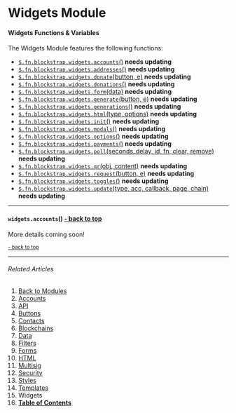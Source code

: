 Widgets Module <a name="docs_home"></a>
========================================

#### Widgets Functions & Variables

The Widgets Module features the following functions:

* [`$.fn.blockstrap.widgets.accounts`()](#widgets_accounts) __needs updating__
* [`$.fn.blockstrap.widgets.addresses`()](#widgets_addresses) __needs updating__
* [`$.fn.blockstrap.widgets.donate`(button, e)](#widgets_donate) __needs updating__
* [`$.fn.blockstrap.widgets.donations`()](#widgets_donations) __needs updating__
* [`$.fn.blockstrap.widgets.form`(data)](#widgets_form) __needs updating__
* [`$.fn.blockstrap.widgets.generate`(button, e)](#widgets_generate) __needs updating__
* [`$.fn.blockstrap.widgets.generations`()](#widgets_generations) __needs updating__
* [`$.fn.blockstrap.widgets.html`(type, options)](#widgets_html) __needs updating__
* [`$.fn.blockstrap.widgets.init`()](#widgets_init) __needs updating__
* [`$.fn.blockstrap.widgets.modals`()](#widgets_modals) __needs updating__
* [`$.fn.blockstrap.widgets.options`()](#widgets_options) __needs updating__
* [`$.fn.blockstrap.widgets.payments`()](#widgets_payments) __needs updating__
* [`$.fn.blockstrap.widgets.poll`(seconds_delay, id, fn, clear, remove)](#widgets_poll) __needs updating__
* [`$.fn.blockstrap.widgets.qr`(obj, content)](#widgets_qr) __needs updating__
* [`$.fn.blockstrap.widgets.request`(button, e)](#widgets_request) __needs updating__
* [`$.fn.blockstrap.widgets.toggles`()](#widgets_toggles) __needs updating__
* [`$.fn.blockstrap.widgets.update`(type, acc, callback, page, chain)](#widgets_update) __needs updating__

--------------------------------------------------------------------------------

#### `widgets.accounts`() <a name="wodgets_accounts" class="pull-right" href="#docs_home"><i class="glyphicon glyphicon-upload"></i>- back to top</a>

More details coming soon!

<a href="#docs_home"><small>- back to top</small></a>

---

###### Related Articles

01. [Back to Modules](../../modules/)
02. [Accounts](../accounts/)
03. [API](../api/)
04. [Buttons](../buttons/)
05. [Contacts](../contacts/)
06. [Blockchains](../blockchains/)
07. [Data](../data/)
08. [Filters](../filters/)
09. [Forms](../forms/)
10. [HTML](../html/)
11. [Multisig](../multisig/)
12. [Security](../security/)
13. [Styles](../styles/)
14. [Templates](../templates/)
15. Widgets
16. [__Table of Contents__](../../../)